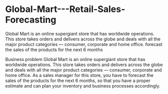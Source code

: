 # Global-Mart---Retail-Sales-Forecasting
Global Mart is an online supergiant store that has worldwide operations. This store takes orders and delivers across the globe and deals with all the major product categories — consumer, corporate and home office.  forecast the sales of the products for the next 6 months

Business problem
Global Mart is an online supergiant store that has worldwide operations. This store takes orders and delivers across the globe and deals with all the major product categories — consumer, corporate and home office. As a sales manager for this store, you have to forecast the sales of the products for the next 6 months, so that you have a proper estimate and can plan your inventory and business processes accordingly.
